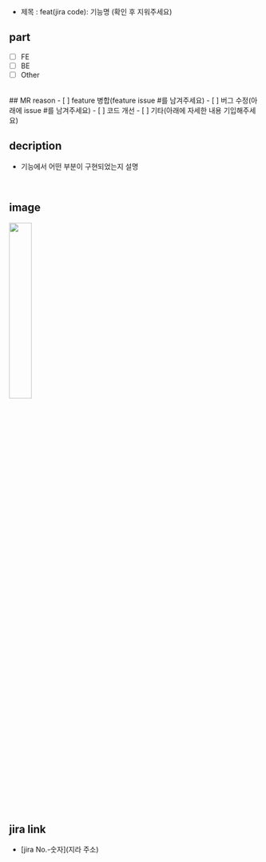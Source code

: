 - 제목 : feat(jira code): 기능명
(확인 후 지워주세요)

## part
- [ ] FE
- [ ] BE
- [ ] Other

<br/>
## MR reason
- [ ] feature 병합(feature issue #를 남겨주세요)
- [ ] 버그 수정(아래에 issue #를 남겨주세요)
- [ ] 코드 개선
- [ ] 기타(아래에 자세한 내용 기입해주세요)
<br/>

## decription
- 기능에서 어떤 부분이 구현되었는지 설명

<br/>

## image
<img src="파일주소" width="30%" height="30%"/>
<br/>

## jira link
- [jira No.-숫자](지라 주소)
<br/>
